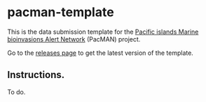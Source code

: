 # pacman-template

This is the data submission template for the [Pacific islands Marine bioinvasions Alert Network](https://pacman.obis.org/) (PacMAN) project.

Go to the [releases page](https://github.com/iobis/pacman-template/releases) to get the latest version of the template.

## Instructions.

To do.

